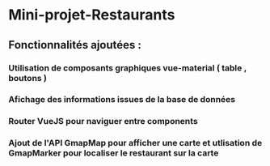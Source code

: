 # Mini-projet-Restaurants

## Fonctionnalités ajoutées :

### Utilisation de composants graphiques vue-material ( table , boutons )
### Afichage des informations issues de la base de données
### Router VueJS pour naviguer entre components 
### Ajout de l'API GmapMap pour afficher une carte et utlisation de GmapMarker pour localiser le restaurant sur la carte
